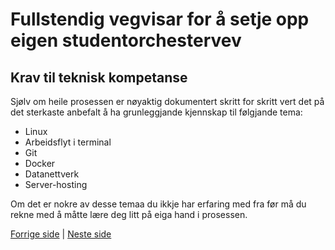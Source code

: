 # Fullstendig vegvisar for å setje opp eigen studentorchestervev

## Krav til teknisk kompetanse

Sjølv om heile prosessen er nøyaktig dokumentert skritt for skritt vert det på det sterkaste anbefalt å ha grunleggjande kjennskap til følgjande tema:

- Linux
- Arbeidsflyt i terminal
- Git
- Docker
- Datanettverk
- Server-hosting

Om det er nokre av desse temaa du ikkje har erfaring med fra før må du rekne med å måtte lære deg litt på eiga hand i prosessen.

[Forrige side](0_intro.md) | [Neste side](2_azure_eller_server.md)
